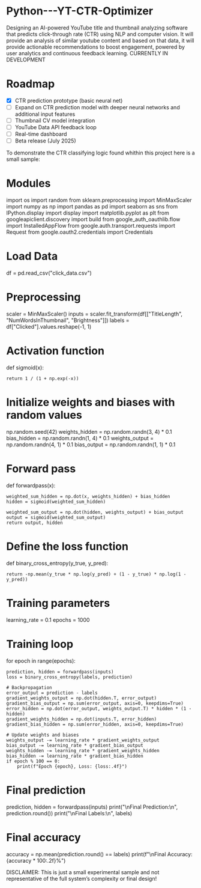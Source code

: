 # Python---YT-CTR-Optimizer
Designing an AI-powered YouTube title and thumbnail analyzing software that predicts click-through rate (CTR) using NLP and computer vision. It will provide an analysis of similar youtube content and based on that data, it will provide actionable recommendations to boost engagement, powered by user analytics and continuous feedback learning. CURRENTLY IN DEVELOPMENT

# Roadmap
- [x] CTR prediction prototype (basic neural net)
- [ ] Expand on CTR prediction model with deeper neural networks and additional input features
- [ ] Thumbnail CV model integration
- [ ] YouTube Data API feedback loop
- [ ] Real-time dashboard
- [ ] Beta release (July 2025)

To demonstrate the CTR classifying logic found whithin this project here is a small sample:

# Modules
import os
import random
from sklearn.preprocessing import MinMaxScaler
import numpy as np
import pandas as pd
import seaborn as sns
from IPython.display import display
import matplotlib.pyplot as plt
from googleapiclient.discovery import build
from google_auth_oauthlib.flow import InstalledAppFlow
from google.auth.transport.requests import Request
from google.oauth2.credentials import Credentials

# Load Data
df = pd.read_csv("click_data.csv")

# Preprocessing
scaler = MinMaxScaler()
inputs = scaler.fit_transform(df[["TitleLength", "NumWordsInThumbnail", "Brightness"]])
labels = df["Clicked"].values.reshape(-1, 1)

# Activation function
def sigmoid(x):

    return 1 / (1 + np.exp(-x))

# Initialize weights and biases with random values
np.random.seed(42)
weights_hidden = np.random.randn(3, 4) * 0.1
bias_hidden = np.random.randn(1, 4) * 0.1
weights_output = np.random.randn(4, 1) * 0.1
bias_output = np.random.randn(1, 1) * 0.1

# Forward pass
def forwardpass(x):

    weighted_sum_hidden = np.dot(x, weights_hidden) + bias_hidden
    hidden = sigmoid(weighted_sum_hidden)
    
    weighted_sum_output = np.dot(hidden, weights_output) + bias_output
    output = sigmoid(weighted_sum_output)  
    return output, hidden

# Define the loss function
def binary_cross_entropy(y_true, y_pred):

    return -np.mean(y_true * np.log(y_pred) + (1 - y_true) * np.log(1 - y_pred))

# Training parameters
learning_rate = 0.1
epochs = 1000

# Training loop
for epoch in range(epochs):

    prediction, hidden = forwardpass(inputs)
    loss = binary_cross_entropy(labels, prediction)
    
    # Backpropagation
    error_output = prediction - labels
    gradient_weights_output = np.dot(hidden.T, error_output)
    gradient_bias_output = np.sum(error_output, axis=0, keepdims=True)
    error_hidden = np.dot(error_output, weights_output.T) * hidden * (1 - hidden)
    gradient_weights_hidden = np.dot(inputs.T, error_hidden)
    gradient_bias_hidden = np.sum(error_hidden, axis=0, keepdims=True)
    
    # Update weights and biases
    weights_output -= learning_rate * gradient_weights_output
    bias_output -= learning_rate * gradient_bias_output
    weights_hidden -= learning_rate * gradient_weights_hidden
    bias_hidden -= learning_rate * gradient_bias_hidden
    if epoch % 100 == 0:
        print(f"Epoch {epoch}, Loss: {loss:.4f}")

# Final prediction
prediction, hidden = forwardpass(inputs)
print("\nFinal Prediction:\n", prediction.round())
print("\nFinal Labels:\n", labels)

# Final accuracy
accuracy = np.mean(prediction.round() == labels)
print(f"\nFinal Accuracy: {accuracy * 100:.2f}%")

DISCLAIMER:
This is just a small experimental sample and not representative of the full system’s complexity or final design!
